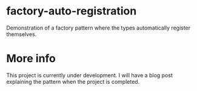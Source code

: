 # factory-auto-registration
Demonstration of a factory pattern where the types automatically register themselves.

# More info
This project is currently under development. I will have a blog post explaining the pattern when the project is completed.
